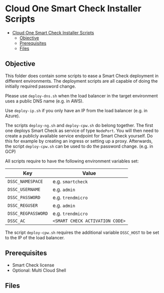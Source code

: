 # Cloud One Smart Check Installer Scripts

- [Cloud One Smart Check Installer Scripts](#cloud-one-smart-check-installer-scripts)
  - [Objective](#objective)
  - [Prerequisites](#prerequisites)
  - [Files](#files)

## Objective

This folder does contain some scripts to ease a Smart Check deployment in different environments. The deployment scripts are all capable of doing the initially required password change.

Please use `deploy-dns.sh` when the load balancer in the target environment uses a public DNS name (e.g. in AWS).

Use `deploy-ip.sh` if you only have an IP from the load balancer (e.g. in Azure).

The scripts `deploy-ng.sh` and `deploy-cpw.sh` do belong together. The first one deploys Smart Check as service of type `NodePort`. You will then need to create a publicly available service endpoint for Smart Check yourself. Do this for example by creating an ingress or setting up a proxy. Afterwards, the script `deploy-cpw.sh` can be used to do the password change. (e.g. in GCP)

All scripts require to have the following environment variables set:

Key | Value
--- | -----
`DSSC_NAMESPACE` | e.g. `smartcheck`
`DSSC_USERNAME` | e.g. `admin`
`DSSC_PASSWORD`| e.g. `trendmicro`
`DSSC_REGUSER` | e.g. `admin`
`DSSC_REGPASSWORD` | e.g. `trendmicro`
`DSSC_AC` | `<SMART CHECK ACTIVATION CODE>`

The script `deploy-cpw.sh` requires the additional variable `DSSC_HOST` to be set to the IP of the load balancer.

## Prerequisites

- Smart Check license
- Optional: Multi Cloud Shell

## Files

